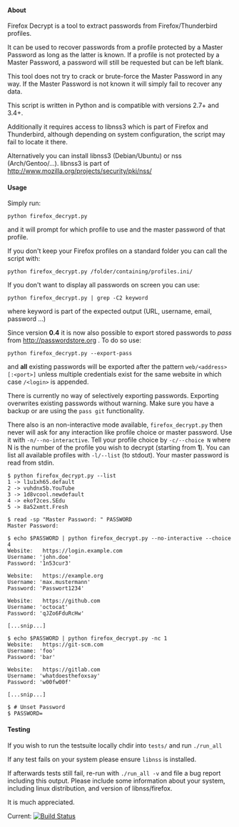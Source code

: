 #### About

Firefox Decrypt is a tool to extract passwords from Firefox/Thunderbird
profiles.

It can be used to recover passwords from a profile protected by a Master
Password as long as the latter is known.
If a profile is not protected by a Master Password, a password will still be
requested but can be left blank.

This tool does not try to crack or brute-force the Master Password in any way.
If the Master Password is not known it will simply fail to recover any data.

This script is written in Python and is compatible with versions 2.7+ and 3.4+.

Additionally it requires access to libnss3 which is part of Firefox and
Thunderbird, although depending on system configuration, the script may fail to
locate it there.

Alternatively you can install libnss3 (Debian/Ubuntu) or nss (Arch/Gentoo/...).
libnss3 is part of http://www.mozilla.org/projects/security/pki/nss/


#### Usage

Simply run:

```
python firefox_decrypt.py
```

and it will prompt for which profile to use and the master password of that
profile.

If you don't keep your Firefox profiles on a standard folder you can call the
script with:

```
python firefox_decrypt.py /folder/containing/profiles.ini/
```

If you don't want to display all passwords on screen you can use:

```
python firefox_decrypt.py | grep -C2 keyword
```
where keyword is part of the expected output (URL, username, email, password ...)

Since version **0.4** it is now also possible to export stored passwords to
*pass* from http://passwordstore.org . To do so use:

```
python firefox_decrypt.py --export-pass
```
and **all** existing passwords will be exported after the pattern
`web/<address>[:<port>]` unless multiple credentials exist for the same website
in which case `/<login>` is appended.

There is currently no way of selectively exporting passwords.
Exporting overwrites existing passwords without warning. Make sure you have a
backup or are using the `pass git` functionality.

There also is an non-interactive mode available, `firefox_decrypt.py` then never will ask
for any interaction like profile choice or master password.
Use it with `-n/--no-interactive`. Tell your profile choice by `-c/--choice N` where N is
the number of the profile you wish to decrypt (starting from **1**). You can list all
available profiles with `-l/--list` (to stdout).
Your master password is read from stdin.

    $ python firefox_decrypt.py --list
    1 -> l1u1xh65.default
    2 -> vuhdnx5b.YouTube
    3 -> 1d8vcool.newdefault
    4 -> ekof2ces.SEdu
    5 -> 8a52xmtt.Fresh

    $ read -sp "Master Password: " PASSWORD
    Master Password:

    $ echo $PASSWORD | python firefox_decrypt.py --no-interactive --choice 4
    Website:   https://login.example.com
    Username: 'john.doe'
    Password: '1n53cur3'

    Website:   https://example.org
    Username: 'max.mustermann'
    Password: 'Passwort1234'

    Website:   https://github.com
    Username: 'octocat'
    Password: 'qJZo6FduRcHw'

    [...snip...]

    $ echo $PASSWORD | python firefox_decrypt.py -nc 1
    Website:   https://git-scm.com
    Username: 'foo'
    Password: 'bar'

    Website:   https://gitlab.com
    Username: 'whatdoesthefoxsay'
    Password: 'w00fw00f'

    [...snip...]

    $ # Unset Password
    $ PASSWORD=


#### Testing

If you wish to run the testsuite locally chdir into `tests/` and run `./run_all`

If any test fails on your system please ensure `libnss` is installed.

If afterwards tests still fail, re-run with `./run_all -v` and file a bug
report including this output. Please include some information about your
system, including linux distribution, and version of libnss/firefox.

It is much appreciated.

Current: [![Build Status](https://travis-ci.org/Unode/firefox_decrypt.svg?branch=master)](https://travis-ci.org/Unode/firefox_decrypt)
